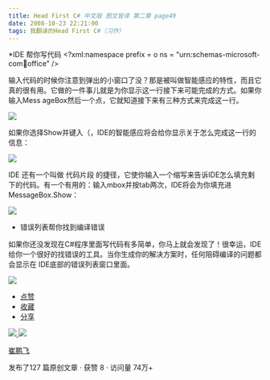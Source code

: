 ```yaml
---
title: Head First C# 中文版 图文皆译 第二章 page49
date: 2008-10-23 22:21:00
tags: 我翻译的Head First C#（习作）
---
```

*IDE  帮你写代码  <?xml:namespace prefix = o ns = "urn:schemas-microsoft-com:office:office" />

输入代码的时候你注意到弹出的小窗口了没？那是被叫做智能感应的特性，而且它真的很有用。它做的一件事儿就是为你显示这一行接下来可能完成的方式。如果你输入Mess
ageBox然后一个点，它就知道接下来有三种方式来完成这一行。

![](https://p-blog.csdn.net/images/p_blog_csdn_net/cuipengfei1/EntryImages/20081023/%E6%88%AA%E5%9B%BE02.jpg)

如果你选择Show并键入（，IDE的智能感应将会给你显示关于怎么完成这一行的信息：

![](https://p-blog.csdn.net/images/p_blog_csdn_net/cuipengfei1/EntryImages/20081023/%E6%88%AA%E5%9B%BE03.jpg)

IDE  还有一个叫做  代码片段
的捷径，它使你输入一个缩写来告诉IDE怎么填充剩下的代码。有一个有用的：输入mbox并按tab两次，IDE将会为你填充进MessageBox.Show：

![](https://p-blog.csdn.net/images/p_blog_csdn_net/cuipengfei1/EntryImages/20081023/%E6%88%AA%E5%9B%BE04.jpg)

*  错误列表帮你找到编译错误 

如果你还没发现在C#程序里面写代码有多简单，你马上就会发现了！很幸运，IDE给你一个很好的找错误的工具。当你生成你的解决方案时，任何阻碍编译的问题都会显示在
IDE底部的错误列表窗口里面。

![](https://p-blog.csdn.net/images/p_blog_csdn_net/cuipengfei1/EntryImages/20081023/%E6%88%AA%E5%9B%BE05.jpg)

  * [ 点赞  ](javascript:;)
  * [ 收藏  ](javascript:;)
  * [ 分享 ](javascript:;)

[ ![](https://profile.csdnimg.cn/5/2/5/3_cuipengfei1)
![](https://g.csdnimg.cn/static/user-reg-year/1x/11.png)
](https://blog.csdn.net/cuipengfei1)

[ 崔鹏飞 ](https://blog.csdn.net/cuipengfei1)

发布了127 篇原创文章  ·  获赞 8  ·  访问量 74万+

